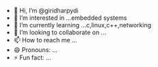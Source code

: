 - 👋 Hi, I’m @giridharpydi
- 👀 I’m interested in ...embedded systems
- 🌱 I’m currently learning ...c,linux,c++,networking
- 💞️ I’m looking to collaborate on ...
- 📫 How to reach me ...
- 😄 Pronouns: ...
- ⚡ Fun fact: ...

<!---
giridharpydi/giridharpydi is a ✨ special ✨ repository because its `README.md` (this file) appears on your GitHub profile.
You can click the Preview link to take a look at your changes.
--->
